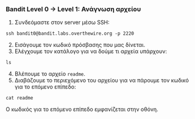 ### Bandit Level 0 → Level 1: Ανάγνωση αρχείου
1. Συνδεόμαστε στον server μέσω SSH:
```console
ssh bandit0@bandit.labs.overthewire.org -p 2220
```
2. Εισάγουμε τον κωδικό πρόσβασης που μας δίνεται.
3. Ελέγχουμε τον κατάλογο για να δούμε τι αρχεία υπάρχουν:
```console
ls
```
4. Βλέπουμε το αρχείο `readme`.
5. Διαβάζουμε το περιεχόμενο του αρχείου για να πάρουμε τον κωδικό για το επόμενο επίπεδο:
```console
cat readme
```

Ο κωδικός για το επόμενο επίπεδο εμφανίζεται στην οθόνη.